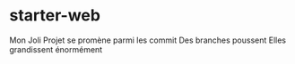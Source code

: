 # starter-web
Mon Joli Projet se promène parmi les commit
Des branches poussent
Elles grandissent énormément
